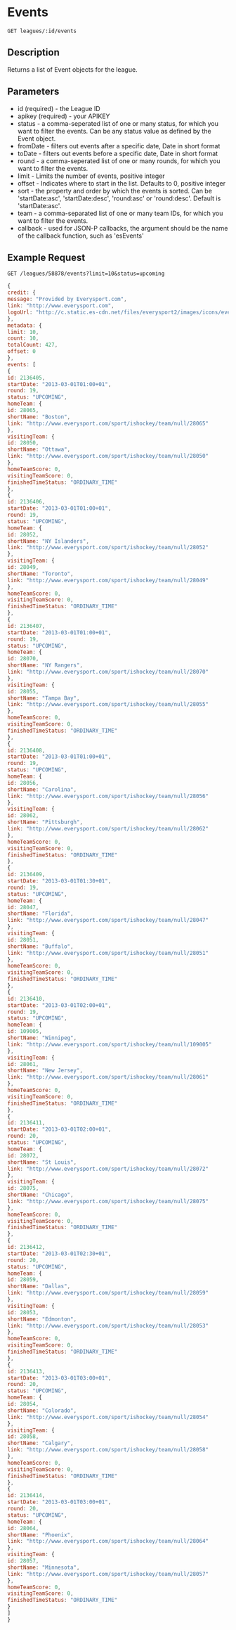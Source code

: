 # Events

    GET leagues/:id/events

## Description
Returns a list of Event objects for the league.

## Parameters
* id (required) - the League ID
* apikey (required) - your APIKEY
* status - a comma-seperated list of one or many status, for which you want to filter the events. Can be any status value as defined by the Event object.
* fromDate - filters out events after a specific date, Date in short format
* toDate - filters out events before a specific date, Date in short format
* round - a comma-seperated list of one or many rounds, for which you want to filter the events.
* limit - Limits the number of events, positive integer
* offset - Indicates where to start in the list. Defaults to 0, positive integer
* sort - the property and order by which the events is sorted. Can be 'startDate:asc', 'startDate:desc', 'round:asc' or 'round:desc'. Default is 'startDate:asc'.
* team - a comma-separated list of one or many team IDs, for which you want to filter the events.  
* callback - used for JSON-P callbacks, the argument should be the name of the callback function, such as 'esEvents'

## Example Request
```
GET /leagues/58878/events?limit=10&status=upcoming
```

```javascript
{
credit: {
message: "Provided by Everysport.com",
link: "http://www.everysport.com",
logoUrl: "http://c.static.es-cdn.net/files/everysport2/images/icons/event/small/everysport.png"
},
metadata: {
limit: 10,
count: 10,
totalCount: 427,
offset: 0
},
events: [
{
id: 2136405,
startDate: "2013-03-01T01:00+01",
round: 19,
status: "UPCOMING",
homeTeam: {
id: 28065,
shortName: "Boston",
link: "http://www.everysport.com/sport/ishockey/team/null/28065"
},
visitingTeam: {
id: 28050,
shortName: "Ottawa",
link: "http://www.everysport.com/sport/ishockey/team/null/28050"
},
homeTeamScore: 0,
visitingTeamScore: 0,
finishedTimeStatus: "ORDINARY_TIME"
},
{
id: 2136406,
startDate: "2013-03-01T01:00+01",
round: 19,
status: "UPCOMING",
homeTeam: {
id: 28052,
shortName: "NY Islanders",
link: "http://www.everysport.com/sport/ishockey/team/null/28052"
},
visitingTeam: {
id: 28049,
shortName: "Toronto",
link: "http://www.everysport.com/sport/ishockey/team/null/28049"
},
homeTeamScore: 0,
visitingTeamScore: 0,
finishedTimeStatus: "ORDINARY_TIME"
},
{
id: 2136407,
startDate: "2013-03-01T01:00+01",
round: 19,
status: "UPCOMING",
homeTeam: {
id: 28070,
shortName: "NY Rangers",
link: "http://www.everysport.com/sport/ishockey/team/null/28070"
},
visitingTeam: {
id: 28055,
shortName: "Tampa Bay",
link: "http://www.everysport.com/sport/ishockey/team/null/28055"
},
homeTeamScore: 0,
visitingTeamScore: 0,
finishedTimeStatus: "ORDINARY_TIME"
},
{
id: 2136408,
startDate: "2013-03-01T01:00+01",
round: 19,
status: "UPCOMING",
homeTeam: {
id: 28056,
shortName: "Carolina",
link: "http://www.everysport.com/sport/ishockey/team/null/28056"
},
visitingTeam: {
id: 28062,
shortName: "Pittsburgh",
link: "http://www.everysport.com/sport/ishockey/team/null/28062"
},
homeTeamScore: 0,
visitingTeamScore: 0,
finishedTimeStatus: "ORDINARY_TIME"
},
{
id: 2136409,
startDate: "2013-03-01T01:30+01",
round: 19,
status: "UPCOMING",
homeTeam: {
id: 28047,
shortName: "Florida",
link: "http://www.everysport.com/sport/ishockey/team/null/28047"
},
visitingTeam: {
id: 28051,
shortName: "Buffalo",
link: "http://www.everysport.com/sport/ishockey/team/null/28051"
},
homeTeamScore: 0,
visitingTeamScore: 0,
finishedTimeStatus: "ORDINARY_TIME"
},
{
id: 2136410,
startDate: "2013-03-01T02:00+01",
round: 19,
status: "UPCOMING",
homeTeam: {
id: 109005,
shortName: "Winnipeg",
link: "http://www.everysport.com/sport/ishockey/team/null/109005"
},
visitingTeam: {
id: 28061,
shortName: "New Jersey",
link: "http://www.everysport.com/sport/ishockey/team/null/28061"
},
homeTeamScore: 0,
visitingTeamScore: 0,
finishedTimeStatus: "ORDINARY_TIME"
},
{
id: 2136411,
startDate: "2013-03-01T02:00+01",
round: 20,
status: "UPCOMING",
homeTeam: {
id: 28072,
shortName: "St Louis",
link: "http://www.everysport.com/sport/ishockey/team/null/28072"
},
visitingTeam: {
id: 28075,
shortName: "Chicago",
link: "http://www.everysport.com/sport/ishockey/team/null/28075"
},
homeTeamScore: 0,
visitingTeamScore: 0,
finishedTimeStatus: "ORDINARY_TIME"
},
{
id: 2136412,
startDate: "2013-03-01T02:30+01",
round: 20,
status: "UPCOMING",
homeTeam: {
id: 28059,
shortName: "Dallas",
link: "http://www.everysport.com/sport/ishockey/team/null/28059"
},
visitingTeam: {
id: 28053,
shortName: "Edmonton",
link: "http://www.everysport.com/sport/ishockey/team/null/28053"
},
homeTeamScore: 0,
visitingTeamScore: 0,
finishedTimeStatus: "ORDINARY_TIME"
},
{
id: 2136413,
startDate: "2013-03-01T03:00+01",
round: 20,
status: "UPCOMING",
homeTeam: {
id: 28054,
shortName: "Colorado",
link: "http://www.everysport.com/sport/ishockey/team/null/28054"
},
visitingTeam: {
id: 28058,
shortName: "Calgary",
link: "http://www.everysport.com/sport/ishockey/team/null/28058"
},
homeTeamScore: 0,
visitingTeamScore: 0,
finishedTimeStatus: "ORDINARY_TIME"
},
{
id: 2136414,
startDate: "2013-03-01T03:00+01",
round: 20,
status: "UPCOMING",
homeTeam: {
id: 28064,
shortName: "Phoenix",
link: "http://www.everysport.com/sport/ishockey/team/null/28064"
},
visitingTeam: {
id: 28057,
shortName: "Minnesota",
link: "http://www.everysport.com/sport/ishockey/team/null/28057"
},
homeTeamScore: 0,
visitingTeamScore: 0,
finishedTimeStatus: "ORDINARY_TIME"
}
]
}
```
